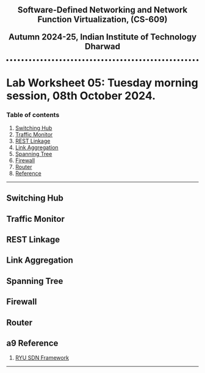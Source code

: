 <h2 align="center" style="border-bottom: 5px dotted">
   <p> Software-Defined Networking and Network Function Virtualization, (CS-609)</p>
    <p> Autumn 2024-25, Indian Institute of Technology Dharwad </p>
    

</h2>


<!---
## Lab - 04: OpenFlow

### 01-initial-setup
-->



#   Lab Worksheet 05: Tuesday morning session, 08th October 2024. 
<!---

### Table of contents
1. [Preparing the environment](#pr)
2. [Working with OpenFlow](#of)
    -   [2.1    Preparing the environmnet for OpenFlow](#pro)
    -   [2.2    The OpenFlow topology with static flows](#of)
        -   [2.2.1  What will we solve?](#ww)
        -   [2.2.2  Naming convention](#nc)
        -   [2.2.3  Problem at hand](#ph)
        -   [2.2.4  Solution](#sol1)

3. [Working with TShark](#ts)
4. [Working with Ryu: first example](#ry1)
5. [Working with Ryu: Ryu with Tshark](#ry2)
6. [Working with Ryu: Create router](#ry3)
    -   [6.1    Create topology](#ct)
    -   [6.2    To set up hosts](#su)
7.	[Testing a remote desktop protocol](#rd)
8. [Reference](#ref)
--->

### Table of contents

1.	[Switching Hub](#sh)
2.	[Traffic Monitor](#tm)
3.	[REST Linkage](#rl)
4.	[Link Aggregation](#la)
5.	[Spanning Tree](#st)
6.	[Firewall](#f)
7.	[Router](#r1)
8.	[Reference](#r2)
---
<!---

##  1. Preparing the environment <a name="pr"></a>


<img src="../../.supporting-files/rdp02.gif" >

--->

##	Switching Hub	<a	name="sh"></a>

##	Traffic Monitor	<a	name="tm"></a>

##	REST Linkage	<a	name="rl"></a>

##	Link Aggregation	<a	name="la"></a>

##	Spanning Tree	<a	name="st"></a>

##	Firewall	<a	name="f"></a>

##	Router	<a	name="r1"></a>

##	a9	Reference	<a	name="r2"></a>
1.	[RYU SDN Framework](https://book.ryu-sdn.org/en/html/switching_hub.html)

<!---
test
--->
---

[comment]: # (Comment)





